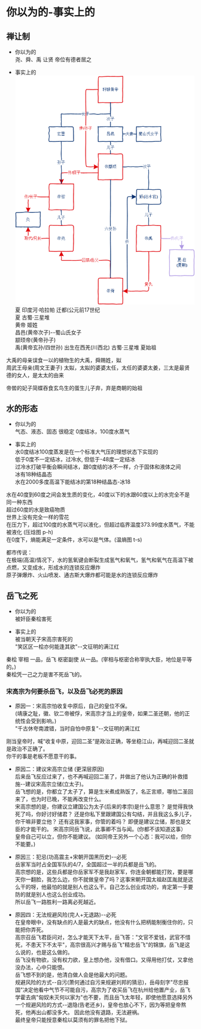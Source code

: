 # 你以为的-事实上的
## 禅让制
- 你以为的   
尧、舜、禹 让贤 帝位有德者居之  

- 事实上的  
![五帝-禅让制](img/五帝-禅让制.png)  
夏     印度河·哈拉帕 迁都(公元前17世纪  
夏     古蜀·三星堆  
黄帝 姬姓  
    昌邑(黄帝次子)--蜀山氏女子  
    颛顼帝(黄帝孙子)  
    禹(黄帝玄孙/四世孙) 出生在西羌(川西北) 古蜀·三星堆  夏始祖  

大禹的母亲误食一以的植物生的大禹，舜赐姓，姒  
周武王母亲(周文王妻子) 太姒，太姒的婆婆太任，太任的婆婆太姜，三太是最贤德的女人，是太太的由来  

帝喾的妃子简蝶吞食玄鸟生的蛋生儿子弃，弃是商朝的始祖

## 水的形态
- 你以为的  
气态、液态、固态 很稳定 0度结冰，100度水蒸气  
  
- 事实上的  
水0度结冰100度蒸发是在一个标准大气压的理想状态下实现的  
低于0度不一定结冰，过冷水, 但低于-48度一定结冰  
过冷水打破平衡会瞬间结冰，跟0度结的冰不一样，介于固体和液体之间  
冰有18种结晶态  
水在2000多度高温下能结冰的第18种结晶态-冰18  
  
水在40度到60度之间会发生质的变化，40度以下的水跟60度以上的水完全不是同一种东西  
超过60度的水是致癌物质  
世界上没有完全一样的雪花  
在压力下，超过100度的水蒸气可以液化，但超过临界温度373.99度水蒸气，不能被液化 (压焓图 p-h)  
在0度下，熵能满足一定条件，水可以是气体。(温熵图 t-s)  
  
都市传说：  
在极端(高温)情况下，水的氢氧键会断裂生成氢气和氧气，氢气和氧气在高温下被点燃，又变成水，形成水的连锁反应爆炸  
原子弹爆炸、火山喷发、通古斯大爆炸都可能是水的连锁反应爆炸  

## 岳飞之死
- 你以为的  
被奸臣秦桧害死  
  
- 事实上的  
被当朝天子宋高宗害死的  
"笑区区一桧亦何能逢其欲"--文征明的满江红  
  
秦桧 宰相 一品，岳飞 枢密副使 从一品。(宰相与枢密合称宰执大臣，地位是平等的。)  
秦桧凭一己之力是害不死岳飞的。  

### 宋高宗为何要杀岳飞，以及岳飞必死的原因
- 原因一：宋高宗怕收复中原后，自己的皇位不保。  
(靖康之耻，徽、钦二帝被俘，宋高宗才当上的皇帝，如果二圣还朝，他的正统性会受到影响。)  
"千古休夸南渡错，当时自怕中原复"--文征明的满江红  
  
刚当皇帝时，喊“收复中原，迎回二圣”是政治正确，等坐稳江山，再喊迎回二圣就是政治不正确了。  
你干的事是老板不愿意干的事。  
  
- 原因二：建议宋高宗立储 (更深层原因)  
后来岳飞反应过来了，也不再喊迎回二圣了，并做出了他认为正确的补救措施--建议宋高宗立储(立太子)。  
岳飞想的是，你都立了太子了，算是生米煮成熟饭了，名正言顺，哪怕二圣回来了，也为时已晚，不能再改变什么。  
宋高宗想的是，你建议立建国公为太子(后来的孝宗)是什么意思？ 是觉得我快死了吗，你好讨好储君？ 还是你私下里跟建国公有勾结，并且我这么多儿子，你干嘛非要立他？ 还有这我家事，你管的着吗？ 即便是建议立储，那也是文臣的才能干的。 宋高宗同岳飞说，此事卿不当与闻。(你都不该知道这事）  
皇帝自己可以立，但你不能建议。 (如同帝王另外一个心态：我可以给，但你不能要。)

- 原因三：犯忌(功高震主+宋朝开国黑历史)--必死  
岳家军当时占全国军队的4/7，全国超过一半的兵都是岳飞的。  
高宗想的是，这些兵都是你岳家军不是我赵家军，你连金朝都能打败，要是哪天你一翻脸，我怎么边，你不就做皇帝了吗？这事宋朝开国太祖赵匡胤就是这么干的呀，他最怕的就是别人也这么干。自己怎么创业成功的，肯定第一手要防的就是别人也这么创业成功。  
所以岳飞一路胜利一路离必死越近。

- 原因四：无法规避风险(完人+无退路)--必死  
在皇帝眼中，没有缺点的人是最大的缺点，他没有什么把柄能制衡住你的，只能把你弄死。  
高宗召岳飞君臣问对，怎么才能天下太平，岳飞答："文官不爱钱，武官不惜死，不患天下不太平"，高宗很高兴才赐与岳飞"精忠岳飞"的锦旗，岳飞是这么说的，也是这么做的。  
岳飞没有物欲，没有权力欲，皇上想办他，没有借口。又得用他打仗，又拿他没办法，心中只能恨。  
岳飞想不到的是，他清白做人会是他最大的问题。  
规避风险的方式--自污(萧何通过自污来规避刘邦的猜忌)，岳母刻字"尽忠报国"决定他看中气节不可能自污，高宗为了收买岳飞在杭州给他置产业，岳飞学霍去病"匈奴未灭何以家为"也不要，而且岳飞太年轻，即使他愿意选择另外一个规避风险的方式--退隐(告老还乡)，皇帝也放心不下，因为等把皇帝熬死，他再出山都没多大。 因此他没有退路，无法避祸。  
最终皇帝只能授意秦桧以莫须有的罪名把他下狱。  
